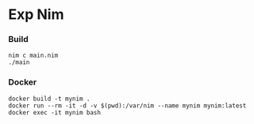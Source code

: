 # Exp Nim

### Build

```
nim c main.nim
./main
```

### Docker

```
docker build -t mynim .
docker run --rm -it -d -v $(pwd):/var/nim --name mynim mynim:latest
docker exec -it mynim bash
```
